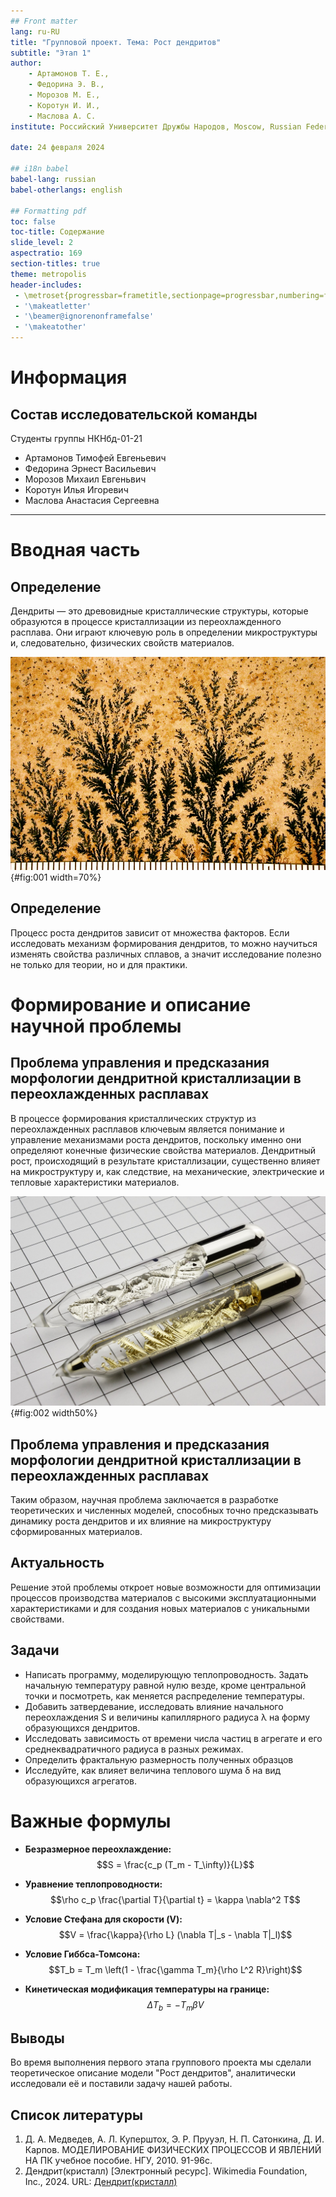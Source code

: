 ```yaml
---
## Front matter
lang: ru-RU
title: "Групповой проект. Тема: Рост дендритов"
subtitle: "Этап 1"
author:
	- Артамонов Т. Е.,
	- Федорина Э. В.,
	- Морозов М. E.,
	- Коротун И. И.,
	- Маслова А. С.
institute: Российский Университет Дружбы Народов, Moscow, Russian Federation

date: 24 февраля 2024

## i18n babel
babel-lang: russian
babel-otherlangs: english

## Formatting pdf
toc: false
toc-title: Содержание
slide_level: 2
aspectratio: 169
section-titles: true
theme: metropolis
header-includes:
 - \metroset{progressbar=frametitle,sectionpage=progressbar,numbering=fraction}
 - '\makeatletter'
 - '\beamer@ignorenonframefalse'
 - '\makeatother'
---
```


# Информация

## Состав исследовательской команды

Студенты группы НКНбд-01-21

- Артамонов Тимофей Евгеньевич
- Федорина Эрнест Васильевич
- Морозов Михаил Евгеньвич
- Коротун Илья Игоревич
- Маслова Анастасия Сергеевна

---

# Вводная часть

## Определение

Дендриты — это древовидные кристаллические структуры, которые образуются в процессе кристаллизации из переохлажденного расплава. Они играют ключевую роль в определении микроструктуры и, следовательно, физических свойств материалов. 

![Дендриты марганца](image/1.jpg){#fig:001 width=70%}

## Определение

Процесс роста дендритов зависит от множества факторов. Если исследовать механизм формирования дендритов, то можно научиться изменять свойства различных сплавов, а значит исследование полезно не только для теории, но и для практики.


# Формирование и описание научной проблемы

## Проблема управления и предсказания морфологии дендритной кристаллизации в переохлажденных расплавах

В процессе формирования кристаллических структур из переохлажденных расплавов ключевым является понимание и управление механизмами роста дендритов, поскольку именно они определяют конечные физические свойства материалов. Дендритный рост, происходящий в результате кристаллизации, существенно влияет на микроструктуру и, как следствие, на механические, электрические и тепловые характеристики материалов. 

![Рубидий и цезий в ампулах](image/2.jpg){#fig:002 width50%}

## Проблема управления и предсказания морфологии дендритной кристаллизации в переохлажденных расплавах

Таким образом, научная проблема заключается в разработке теоретических и численных моделей, способных точно предсказывать динамику роста дендритов и их влияние на микроструктуру сформированных материалов.

## Актуальность

Решение этой проблемы откроет новые возможности для оптимизации процессов производства материалов с высокими эксплуатационными характеристиками и для создания новых материалов с уникальными свойствами.

## Задачи

- Написать программу, моделирующую теплопроводность. Задать начальную температуру равной нулю везде, кроме центральной точки и посмотреть, как меняется распределение температуры.
- Добавить затвердевание, исследовать влияние начального переохлаждения S и величины капиллярного радиуса λ на форму образующихся дендритов.
- Исследовать зависимость от времени числа частиц в агрегате и его среднеквадратичного радиуса в разных режимах.
- Определить фрактальную размерность полученных образцов
- Исследуйте, как влияет величина теплового шума δ на вид образующихся агрегатов.

# Важные формулы

- **Безразмерное переохлаждение:**
$$S = \frac{c_p (T_m - T_\infty)}{L}$$

- **Уравнение теплопроводности:**
$$\rho c_p \frac{\partial T}{\partial t} = \kappa \nabla^2 T$$

- **Условие Стефана для скорости \(V\):**
$$V = \frac{\kappa}{\rho L} (\nabla T|_s - \nabla T|_l)$$

- **Условие Гиббса-Томсона:**
$$T_b = T_m \left(1 - \frac{\gamma T_m}{\rho L^2 R}\right)$$

- **Кинетическая модификация температуры на границе:**
$$\Delta T_b = -T_m \beta V$$

## Выводы

Во время выполнения первого этапа группового проекта мы сделали теоретическое описание модели "Рост дендритов", аналитически исследовали её и поставили задачу нашей работы.

## Список литературы

1. Д. А. Медведев, А. Л. Куперштох, Э. Р. Прууэл, Н. П. Сатонкина, Д. И. Карпов. МОДЕЛИРОВАНИЕ ФИЗИЧЕСКИХ ПРОЦЕССОВ И ЯВЛЕНИЙ НА ПК учебное пособие. НГУ, 2010. 91-96с.
2. Дендрит(кристалл) [Электронный ресурс]. Wikimedia Foundation, Inc., 2024. URL: [Дендрит(кристалл)](https://en.wikipedia.org/wiki/Dendrite_(crystal))

